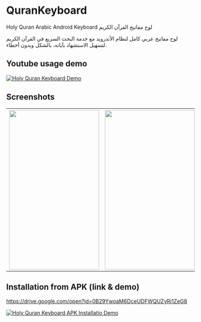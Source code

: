 # QuranKeyboard
Holy Quran Arabic Android Keyboard لوح مفاتيح القرآن الكريم

لوح مفاتيح عربي كامل لنظام الأندرويد مع خدمة البحث السريع في القرآن الكريم لتسهيل الاستشهاد بآياته، بالشكل وبدون أخطاء.

## Youtube usage demo

[![Holy Quran Keyboard Demo](http://img.youtube.com/vi/FCiLyVEzIXA/0.jpg)](http://www.youtube.com/watch?v=FCiLyVEzIXA)


## Screenshots
<table>
 <tr>
 <th><img src="https://user-images.githubusercontent.com/5300525/27157379-2478e2ce-5159-11e7-8fc6-48a49299538e.png" width="240" height="426" /></th>
 <th><img src="https://user-images.githubusercontent.com/5300525/27157380-247db290-5159-11e7-9792-84afa2ddbebc.png" width="240" height="426" /></th>
 <th><img src="https://user-images.githubusercontent.com/5300525/27157378-246f2cc0-5159-11e7-8666-037b56805b8f.png" width="240" height="426" /></th>
 </tr>
 </table>
 
## Installation from APK (link & demo) 
<https://drive.google.com/open?id=0B29YwoaM6DceUDFWQUZyRi1ZeG8>
 
[![Holy Quran Keyboard APK Installatio Demo](http://img.youtube.com/vi/bHO3-Xo-Hw4/0.jpg)](http://www.youtube.com/watch?v=bHO3-Xo-Hw4)
